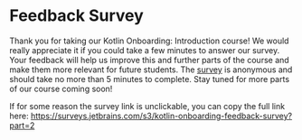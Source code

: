 # Feedback Survey

Thank you for taking our Kotlin Onboarding: Introduction course!
We would really appreciate it if you could take a few minutes to answer our survey.
Your feedback will help us improve this and further parts of the course and make them more relevant for future students.
The [survey](https://surveys.jetbrains.com/s3/kotlin-onboarding-feedback-survey?part=2) is anonymous and should take no more than 5 minutes to complete.
Stay tuned for more parts of our course coming soon!

<div class="hint" title="The link is unclickable">

If for some reason the survey link is unclickable, you can copy the full link here:
https://surveys.jetbrains.com/s3/kotlin-onboarding-feedback-survey?part=2

</div>
